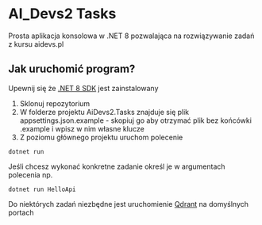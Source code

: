 # AI_Devs2 Tasks

Prosta aplikacja konsolowa w .NET 8 pozwalająca na rozwiązywanie zadań z kursu aidevs.pl

## Jak uruchomić program?

Upewnij się że [.NET 8 SDK](https://dotnet.microsoft.com/en-us/download/dotnet/8.0) jest zainstalowany

1. Sklonuj repozytorium 
1. W folderze projektu AiDevs2.Tasks znajduje się plik appsettings.json.example - skopiuj go aby otrzymać plik bez końcówki .example i wpisz w nim własne klucze
1. Z poziomu głównego projektu uruchom polecenie 

```
dotnet run
```

Jeśli chcesz wykonać konkretne zadanie określ je w argumentach polecenia np.

```
dotnet run HelloApi
```

Do niektórych zadań niezbędne jest uruchomienie [Qdrant](https://qdrant.tech/) na domyślnych portach
